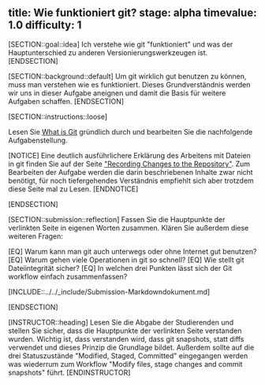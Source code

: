 title: Wie funktioniert git?
stage: alpha
timevalue: 1.0
difficulty: 1
---

[SECTION::goal::idea]
Ich verstehe wie git "funktioniert" und was der Hauptunterschied zu anderen 
Versionierungswerkzeugen ist.
[ENDSECTION]

[SECTION::background::default]
Um git wirklich gut benutzen zu können, muss man verstehen wie es funktioniert. Dieses 
Grundverständnis werden wir uns in dieser Aufgabe aneignen und damit die Basis für weitere 
Aufgaben schaffen.
[ENDSECTION]

[SECTION::instructions::loose]

Lesen Sie [What is Git](https://git-scm.com/book/en/v2/Getting-Started-What-is-Git%3F) gründlich 
durch und bearbeiten Sie die nachfolgende Aufgabenstellung.

[NOTICE]
Eine deutlich ausführlichere Erklärung des Arbeitens mit Dateien in git finden Sie auf der Seite 
["Recording Changes to the Repository"](https://git-scm.com/book/en/v2/Git-Basics-Recording-Changes-to-the-Repository).
Zum Bearbeiten der Aufgabe werden die darin beschriebenen Inhalte zwar nicht benötigt, für noch 
tiefergehendes Verständnis empfiehlt sich aber trotzdem diese Seite mal zu Lesen.
[ENDNOTICE]

[ENDSECTION]

[SECTION::submission::reflection]
Fassen Sie die Hauptpunkte der verlinkten Seite in eigenen Worten zusammen.
Klären Sie außerdem diese weiteren Fragen:

[EQ] Warum kann man git auch unterwegs oder ohne Internet gut benutzen?
[EQ] Warum gehen viele Operationen in git so schnell?
[EQ] Wie stellt git Dateiintegrität sicher?
[EQ] In welchen drei Punkten lässt sich der Git workflow einfach zusammenfassen?

[INCLUDE::../../_include/Submission-Markdowndokument.md]

[ENDSECTION]

[INSTRUCTOR::heading]
Lesen Sie die Abgabe der Studierenden und stellen Sie sicher, dass die Hauptpunkte der verlinkten 
Seite verstanden wurden. Wichtig ist, dass verstanden wird, dass git snapshots, statt 
diffs verwendet und dieses Prinzip die Grundlage bildet.
Außerdem sollte auf die drei Statuszustände "Modified, Staged, Committed" eingegangen werden was 
wiederrum zum Workflow "Modify files, stage changes and commit snapshots" führt.
[ENDINSTRUCTOR]
